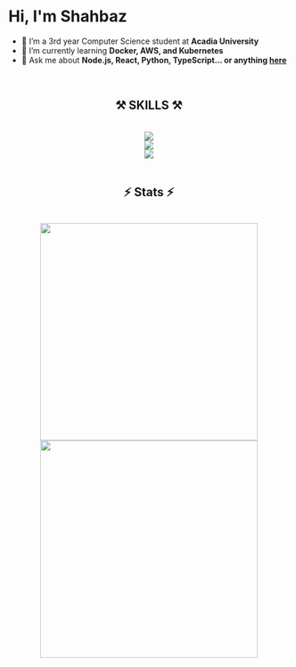 <h1>
    Hi, I'm Shahbaz
</h1>

 - 🔭 I’m a 3rd year Computer Science student at **Acadia University**
 - 🌱 I’m currently learning **Docker, AWS, and Kubernetes**
 -  💬 Ask me about **Node.js, React, Python, TypeScript... or anything [here](https://github.com/shahbaz-athwal/shahbaz-athwal/issues)**
<br/>

<h2 align="center">⚒️ SKILLS ⚒️</h2>
<br/>
<div align="center">
    <img src="https://skillicons.dev/icons?i=aws,git,docker,nextjs,typescript,nodejs,express,grafana,prometheus" />
</div>
<div align="center">
    <img src="https://skillicons.dev/icons?i=javascript,html,tailwind,css,postgresql,react,azure,nextjs" />
</div>
<div align="center">
    <img src="https://skillicons.dev/icons?i=ubuntu,postman,prisma,mongodb,mysql,python,redis,kafka,kubernetes" />
</div>
<br/>

<h2 align="center">⚡ Stats ⚡</h2>
<br>
<div align=center>
  <img width=390 src="https://github-readme-streak-stats.herokuapp.com/?user=shahbaz-athwal&theme=tokyonight&hide_border=true" />
  <img width=390 src="https://github-readme-stats.vercel.app/api?username=shahbaz-athwal&theme=tokyonight&show_icons=true&hide_border=true&count_private=true"/>
  <br/>
 
</div>
<br/>



